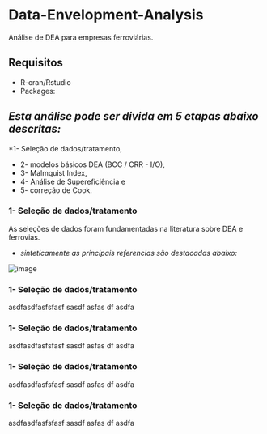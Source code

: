 # Data-Envelopment-Analysis
Análise de DEA para empresas ferroviárias.

## Requisitos
* R-cran/Rstudio
* Packages: 

## _Esta análise pode ser divida em 5 etapas abaixo descritas:_ 
*1- Seleção de dados/tratamento, 
* 2- modelos básicos DEA (BCC / CRR - I/O), 
* 3- Malmquist Index, 
* 4- Análise de Supereficiência e 
* 5- correção de Cook. 

### 1- Seleção de dados/tratamento

As seleções de dados foram fundamentadas na literatura sobre DEA e ferrovias.
* _sinteticamente as principais referencias são destacadas abaixo:_
		
![image](https://user-images.githubusercontent.com/91072668/134204230-7bea21c2-068a-4379-9d14-4135e5cf8130.png)


### 1- Seleção de dados/tratamento

asdfasdfasfsfasf sasdf
asfas
df
asdfa

### 1- Seleção de dados/tratamento

asdfasdfasfsfasf sasdf
asfas
df
asdfa

### 1- Seleção de dados/tratamento

asdfasdfasfsfasf sasdf
asfas
df
asdfa

### 1- Seleção de dados/tratamento

asdfasdfasfsfasf sasdf
asfas
df
asdfa

